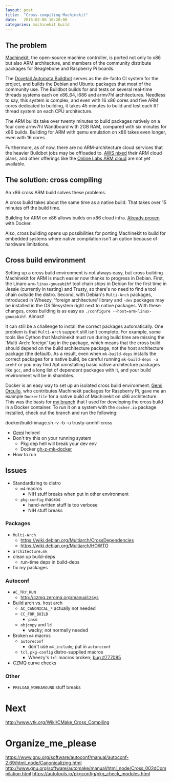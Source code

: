 ```yaml
---
layout: post
title:  "Cross-compiling Machinekit"
date:   2015-02-06 16:20:00
categories: machinekit build
---
```


## The problem

[Machinekit], the open-source machine controller, is ported not
only to x86 but also ARM architecture, and members of the community
distribute packages for Beaglebone and Raspberry Pi boards.

The [Dovetail Automata Buildbot] serves as the de-facto CI
system for the project, and builds the Debian and Ubuntu packages
that most of the community use.  The Buildbot builds for and tests on
several real-time threads systems each on x86_64, i686 and armv7hl
architectures.  Needless to say, this system is complex, and even with
16 x86 cores and five ARM cores dedicated to building, it takes 45
minutes to build and test each RT thread system on each CPU
architecture.


The ARM builds take over twenty minutes to build packages natively on
a four core armv7hl Wandboard with 2GB RAM, compared with six minutes
for x86 builds. Building for ARM with qemu emulation on x86 takes even
longer, even with 16 cores.

Furthermore, as of now, there are no ARM-architecture cloud services
that the heavier Buildbot jobs may be offloaded to.  [AWS
nixed] their ARM cloud plans, and other offerings like
the [Online Labs ARM cloud] are not yet
available.

[Machinekit]: http://machinekit.io
[Dovetail Automata Buildbot]: http://buildbot.dovetail-automata.com
[AWS nixed]: http://www.businesscloudnews.com/2014/11/18/aws-opts-for-custom-intel-over-arm-silicon/
[Online Labs ARM cloud]: http://techcrunch.com/2014/11/13/online-labs-designed-its-own-arm-servers-to-take-on-aws-digitalocean/


## The solution:  cross compiling

An x86 cross ARM build solves these problems.

A cross build takes about the same time as a native build.  That takes
over 15 minutes off the build time.

Building for ARM on x86 allows builds on x86 cloud infra.  [Already
proven][gh-z-mk-docker] with Docker.

Also, cross building opens up possibilities for porting Machinekit to
build for embedded systems where native compilation isn't an option
because of hardware limitations.


## Cross build environment

Setting up a cross build environment is not always easy, but cross
building Machinekit for ARM is much easier now thanks to progress in
Debian.  First, the Linaro `arm-linux-gnueabihf` tool chain ships in Debian
for the first time in Jessie (currently in testing) and Trusty, so
there's no need to find a tool chain outside the distro.  Second,
with Debian's `Multi-Arch` packages, introduced in Wheezy, 'foreign
architecture' library and `-dev` packages may be installed in the OS
filesystem right next to native packages.  With these changes, cross
building is as easy as `./configure --host=arm-linux-gnueabihf`.
Almost!

It can still be a challenge to install the correct packages
automatically.  One problem is that `Multi-Arch` support still isn't
complete.  For example, some tools like Cython that Machinekit must
run during build time are missing the 'Multi-Arch: foreign' tag in the
package, which means that the cross build should depend on the build
architecture package, not the host architecture package (the default).
As a result, even when `mk-build-deps` installs the correct packages
for a native build, be careful running `mk-build-deps -a armhf`
or you may find Apt uninstalling basic native architecture packages
like `gcc`, and a long list of dependent packages with it, and your
build environment will be in shambles.

Docker is an easy way to set up an isolated cross build environment.
[Gemi Orcullo][gh-kinsamanka], who contributes Machinekit packages for
Raspberry Pi, gave me an example `Dockerfile` for a native build of
Machinekit on x86 architecture.  This was the basis for [my
branch][gh-z-mk-docker] that I used for developing the cross build in
a Docker container.  To run it on a system with the `docker.io`
package installed, check out the branch and run the following:

   docker/build-image.sh -v -b -u trusty-armhf-cross

[gh-kinsamanka]: https://github.com/kinsamanka/


- [Gemi][gh-kinsamanka] helped
- Don't try this on your running system
  - Pkg dep hell will break your dev env
  - Docker [gh-z-mk-docker]
- How to run



[gh-mk-mk-pr477]: https://github.com/machinekit/machinekit/pull/477
[gh-mk-mk-iss479]: https://github.com/machinekit/machinekit/issues/479
[gh-z-mk-docker]: https://github.com/zultron/machinekit/tree/docker

## Issues

- Standardizing to distro
  - `m4` macros
    - NIH stuff breaks when put in other environment
  - `pkg-config` macros
    - hand-written stuff is too verbose
    - NIH stuff breaks

### Packages
- `Multi-Arch`
  - https://wiki.debian.org/Multiarch/CrossDependencies
  - https://wiki.debian.org/Multiarch/HOWTO
- `architecture.mk`
- clean up build-deps
  - run-time deps in build-deps
- fix my packages

### Autoconf
- `AC_TRY_RUN`
  - http://czmq.zeromq.org/manual:zsys
- Build arch vs. host arch
  - `AC_CANONICAL_*` actually not needed
  - `CC_FOR_BUILD`
    - `pasm`
  - `objcopy` and `ld`
    - wacky; not normally needed
- Broken `m4` macros
  - `autoreconf`
    - don't use `m4_include`; put in `autoreconf`
  - `tcl`, `pkg-config` distro-supplied macros
    - Wheezy's `tcl` macros broken; [bug #777085][debian-77085]
- CZMQ curve checks

### Other

- `PRELOAD_WORKAROUND` stuff breaks

# Next

http://www.vtk.org/Wiki/CMake_Cross_Compiling

# Organize_me_please

https://www.gnu.org/software/autoconf/manual/autoconf-2.69/html_node/Canonicalizing.html
http://www.gnu.org/software/automake/manual/html_node/Cross_002dCompilation.html
https://autotools.io/pkgconfig/pkg_check_modules.html



[debian-77085]:
https://bugs.debian.org/cgi-bin/bugreport.cgi?bug=777085
